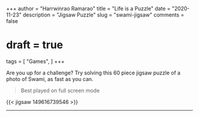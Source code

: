 +++
author = "Harrwinrao Ramarao"
title = "Life is a Puzzle"
date = "2020-11-23"
description = "Jigsaw Puzzle"
slug = "swami-jigsaw"
comments = false
# draft = true
tags = [
    "Games",
]
+++

Are you up for a challenge? Try solving this 60 piece jigsaw puzzle of a photo of Swami, as fast as you can. 

> Best played on full screen mode

{{< jigsaw 149616739546 >}}

---